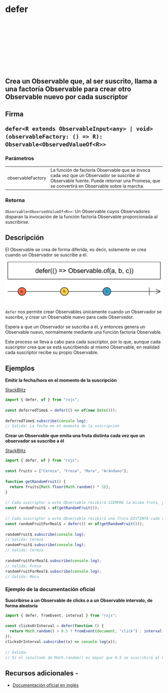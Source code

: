 <div class="page-heading">

# defer

<a target="_blank" href="https://github.com/ReactiveX/rxjs/blob/master/src/internal/observable/defer.ts">
<svg>
  <use xlink:href="/assets/icons/github.svg#github"></use>
</svg>
</a>
</div>

<h2 class="subtitle"> Crea un Observable que, al ser suscrito, llama a una factoría Observable para crear otro Observable nuevo por cada suscriptor

<div class="fading-line"></div>

<h2 class="subtitle"> Firma

`defer<R extends ObservableInput<any> | void>(observableFactory: () => R): Observable<ObservedValueOf<R>>`

### Parámetros

<table>
<tr><td>observableFactory</td><td>La función de factoría Observable que se invoca cada vez que un Observador se suscribe al Observable fuente.
Puede retornar una Promesa, que se convertirá en Observable sobre la marcha.</td></tr>
</table>

### Retorna

`Observable<ObservedValueOf<R>>`: Un Observable cuyos Observadores disparan la invocación de la función factoría Observable proporcionada al suscribirse.

<div class="fading-line"></div>

</details>

## Descripción

El Observable se crea de forma diferida, es decir, solamente se crea cuando un Observador se suscribe a él.

<img class="marble-diagram" src="assets/images/marble-diagrams/creation/defer.png" alt="Diagrama de canicas de defer">

`defer` nos permite crear Observables únicamente cuando un Observador se suscribe, y crear un Observable nuevo para cada Observador.

Espera a que un Observador se suscriba a él, y entonces genera un Observable nuevo, normalmente mediante una función factoría Observable.

Este proceso se lleva a cabo para cada suscriptor, por lo que, aunque cada suscriptor crea que se está suscribiendo al mismo Observable, en realidad cada suscriptor recibe su propio Observable.

## Ejemplos

**Emitir la fecha/hora en el momento de la suscripción**

<a target="_blank" href="https://stackblitz.com/edit/docu-rxjs-defer?file=index.ts">StackBlitz</a>

```javascript
import { defer, of } from "rxjs";

const deferredTime$ = defer(() => of(new Date()));

deferredTime$.subscribe(console.log);
// Salida: La fecha en el momento de la suscripción
```

**Crear un Observable que emita una fruta distinta cada vez que un observador se suscribe a él**

<a target="_blank" href="https://stackblitz.com/edit/docu-rxjs-defer-2?file=index.ts">StackBlitz</a>

```javascript
import { defer, of } from "rxjs";

const fruits = ["Cereza", "Fresa", "Mora", "Arándano"];

function getRandomFruit() {
  return fruits[Math.floor(Math.random() * 3)];
}

// Cada suscriptor a este Observable recibirá SIEMPRE la misma fruta, ya que la función getRandomFruit se ejecuta solo una vez, en el momento en el que se crea el Observable
const randomFruit$ = of(getRandomFruit());

// Cada suscriptor a este Observable recibirá una fruta DISTINTA cada vez, ya que la función getRandomFruit se ejecuta cada vez que nos suscribimos
const randomFruitForReal$ = defer(() => of(getRandomFruit()));

randomFruit$.subscribe(console.log);
// Salida: Cereza
randomFruit$.subscribe(console.log);
// Salida: Cereza

randomFruitForReal$.subscribe(console.log);
// Salida: Fresa
randomFruitForReal$.subscribe(console.log);
// Salida: Mora
```

### Ejemplo de la documentación oficial

**Suscribirse a un Observable de clicks o a un Observable intervalo, de forma aleatoria**

```javascript
import { defer, fromEvent, interval } from "rxjs";

const clicksOrInterval = defer(function () {
  return Math.random() > 0.5 ? fromEvent(document, "click") : interval(1000);
});
clicksOrInterval.subscribe((x) => console.log(x));

// Salida:
// Si el resultado de Math.random() es mayor que 0.5 se suscribirá al Observable de clicks. Si el resultado es menor que 0.5 se suscribirá al Observable intervalo
```

## Recursos adicionales -

- <a target="_blank" href="https://rxjs.dev/api/index/function/defer">Documentación oficial en inglés</a>
